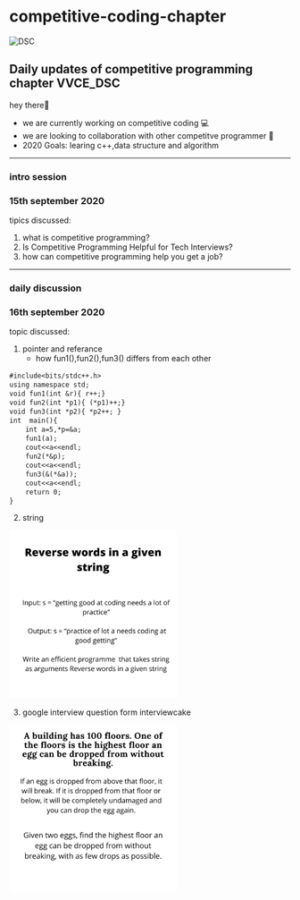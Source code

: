  
# competitive-coding-chapter 
![DSC](https://pbs.twimg.com/profile_images/1126128072523231232/GxX-zWIR_400x400.jpg)

## Daily updates of competitive programming chapter VVCE_DSC
hey there👋
- we are currently working on competitive coding 💻
- we are looking to collaboration with other competitve programmer 🙋‍ 
- 2020 Goals: learing c++,data structure and algorithm 


------
### intro session 
### 15th september 2020
tipics discussed:
 1. what is competitive programming? 
 2. Is Competitive Programming Helpful for Tech Interviews?
 3. how can competitive programming help you get a job?
--------
### daily discussion
###  16th september 2020
topic discussed:
1. pointer and referance 
   - how fun1(),fun2(),fun3() differs from each other
``` 
#include<bits/stdc++.h>
using namespace std;
void fun1(int &r){ r++;}
void fun2(int *p1){ (*p1)++;}
void fun3(int *p2){	*p2++; }
int  main(){
	int a=5,*p=&a; 
	fun1(a);
	cout<<a<<endl;
	fun2(*&p);
	cout<<a<<endl;
	fun3(&(*&a));
	cout<<a<<endl;
	return 0;
} 
``` 
2. string 
<p>
  <img width="300" height="300" src="https://raw.githubusercontent.com/HruthikBM/competitive-coding-chapter/master/image/sting1.png">
</p>

3. google interview question form interviewcake
<p>
   <img width="300" height="300" src="https://raw.githubusercontent.com/HruthikBM/competitive-coding-chapter/master/image/googleint.png">
</p>	
	
